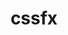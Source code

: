 ---
layout : sparkle
title : "cssfx"
summary : "A collection of click-to-copy CSS effects."
visit : https://cssfx.dev/
tags : ["css", "animation"]
category : "design"
---